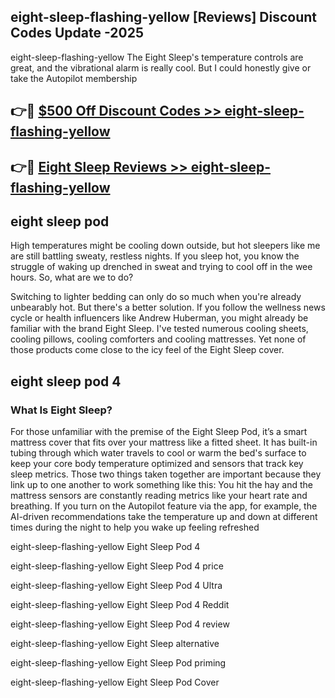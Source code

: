 ## eight-sleep-flashing-yellow [Reviews​] Discount Codes Update -2025

eight-sleep-flashing-yellow The Eight Sleep's temperature controls are great, and the vibrational alarm is really cool. But I could honestly give or take the Autopilot membership

## 👉🔴 [$500 Off Discount Codes >> eight-sleep-flashing-yellow](http://download.freeplayer.one?title=eight-sleep-flashing-yellow&ref=18-ES)

## 👉🔴 [Eight Sleep Reviews >> eight-sleep-flashing-yellow](http://download.freeplayer.one?title=eight-sleep-flashing-yellow&ref=18-ES)

## eight sleep pod

High temperatures might be cooling down outside, but hot sleepers like me are still battling sweaty, restless nights. If you sleep hot, you know the struggle of waking up drenched in sweat and trying to cool off in the wee hours. So, what are we to do?

Switching to lighter bedding can only do so much when you're already unbearably hot. But there's a better solution. If you follow the wellness news cycle or health influencers like Andrew Huberman, you might already be familiar with the brand Eight Sleep. I've tested numerous cooling sheets, cooling pillows, cooling comforters and cooling mattresses. Yet none of those products come close to the icy feel of the Eight Sleep cover.

## eight sleep pod 4

### What Is Eight Sleep?

For those unfamiliar with the premise of the Eight Sleep Pod, it’s a smart mattress cover that fits over your mattress like a fitted sheet. It has built-in tubing through which water travels to cool or warm the bed's surface to keep your core body temperature optimized and sensors that track key sleep metrics. Those two things taken together are important because they link up to one another to work something like this: You hit the hay and the mattress sensors are constantly reading metrics like your heart rate and breathing. If you turn on the Autopilot feature via the app, for example, the AI-driven recommendations take the temperature up and down at different times during the night to help you wake up feeling refreshed

eight-sleep-flashing-yellow Eight Sleep Pod 4

eight-sleep-flashing-yellow Eight Sleep Pod 4 price

eight-sleep-flashing-yellow Eight Sleep Pod 4 Ultra

eight-sleep-flashing-yellow Eight Sleep Pod 4 Reddit

eight-sleep-flashing-yellow Eight Sleep Pod 4 review

eight-sleep-flashing-yellow Eight Sleep alternative

eight-sleep-flashing-yellow Eight Sleep Pod priming

eight-sleep-flashing-yellow Eight Sleep Pod Cover
